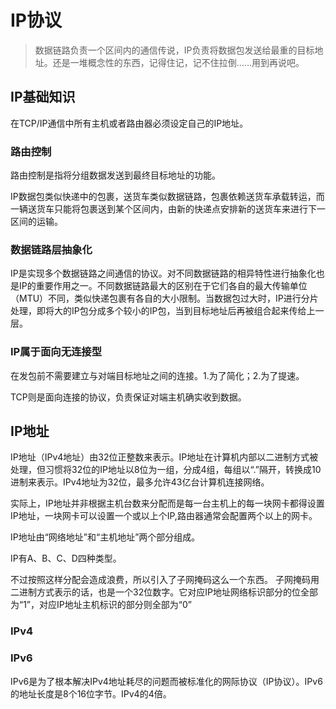 # IP协议
> 数据链路负责一个区间内的通信传说，IP负责将数据包发送给最重的目标地址。还是一堆概念性的东西，记得住记，记不住拉倒……用到再说吧。
## IP基础知识
在TCP/IP通信中所有主机或者路由器必须设定自己的IP地址。

### 路由控制
路由控制是指将分组数据发送到最终目标地址的功能。

IP数据包类似快递中的包裹，送货车类似数据链路，包裹依赖送货车承载转运，而一辆送货车只能将包裹送到某个区间内，由新的快递点安排新的送货车来进行下一区间的运输。

### 数据链路层抽象化
IP是实现多个数据链路之间通信的协议。对不同数据链路的相异特性进行抽象化也是IP的重要作用之一。不同数据链路最大的区别在于它们各自的最大传输单位（MTU）不同，类似快递包裹有各自的大小限制。当数据包过大时，IP进行分片处理，即将大的IP包分成多个较小的IP包，当到目标地址后再被组合起来传给上一层。

### IP属于面向无连接型
在发包前不需要建立与对端目标地址之间的连接。1.为了简化；2.为了提速。

TCP则是面向连接的协议，负责保证对端主机确实收到数据。

## IP地址
IP地址（IPv4地址）由32位正整数来表示。IP地址在计算机内部以二进制方式被处理，但习惯将32位的IP地址以8位为一组，分成4组，每组以“.”隔开，转换成10进制来表示。IPv4地址为32位，最多允许43亿台计算机连接网络。

实际上，IP地址并非根据主机台数来分配而是每一台主机上的每一块网卡都得设置IP地址，一块网卡可以设置一个或以上个IP,路由器通常会配置两个以上的网卡。

IP地址由“网络地址”和“主机地址”两个部分组成。

IP有A、B、C、D四种类型。

不过按照这样分配会造成浪费，所以引入了子网掩码这么一个东西。
子网掩码用二进制方式表示的话，也是一个32位数字。它对应IP地址网络标识部分的位全部为“1”，对应IP地址主机标识的部分则全部为“0”

### IPv4


### IPv6
IPv6是为了根本解决IPv4地址耗尽的问题而被标准化的网际协议（IP协议）。IPv6的地址长度是8个16位字节。IPv4的4倍。

